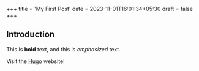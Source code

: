 +++
title = 'My First Post'
date = 2023-11-01T16:01:34+05:30
draft = false
+++

## Introduction

This is **bold** text, and this is *emphasized* text.

Visit the [Hugo](https://gohugo.io) website!